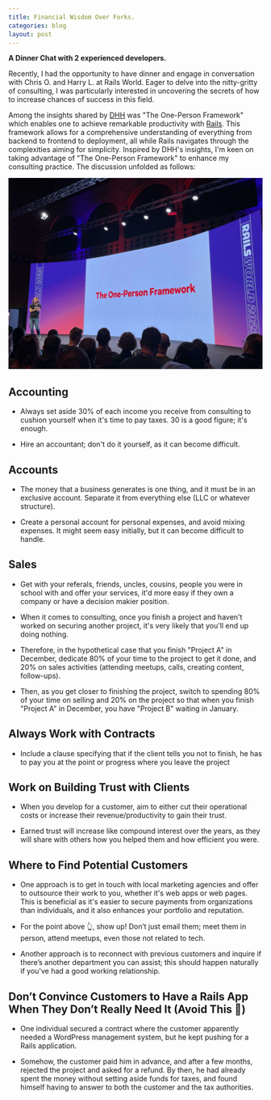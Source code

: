 ```yaml
---
title: Financial Wisdom Over Forks.
categories: blog
layout: post
---
```


**A Dinner Chat with 2 experienced developers.**

Recently, I had the opportunity to have dinner and engage in conversation with Chris O. and Harry L. at Rails World. Eager to delve into the nitty-gritty of consulting, I was particularly interested in uncovering the secrets of how to increase chances of success in this field.

Among the insights shared by [DHH](https://twitter.com/dhh) was "The One-Person Framework" which enables one to achieve remarkable productivity with [Rails](https://rubyonrails.org/). This framework allows for a comprehensive understanding of everything from backend to frontend to deployment, all while Rails navigates through the complexities aiming for simplicity. Inspired by DHH's insights, I'm keen on taking advantage of "The One-Person Framework" to enhance my consulting practice. The discussion unfolded as follows:

<img src='/images/the_one_person_framwork.jpeg' alt='DHH at Rails World' />

## Accounting

- Always set aside 30% of each income you receive from consulting to cushion yourself when it's time to pay taxes. 30 is a good figure; it's enough.

- Hire an accountant; don't do it yourself, as it can become difficult.

## Accounts

- The money that a business generates is one thing, and it must be in an exclusive account. Separate it from everything else (LLC or whatever structure).

- Create a personal account for personal expenses, and avoid mixing expenses. It might seem easy initially, but it can become difficult to handle.

## Sales

- Get with your referals, friends, uncles, cousins, people you were in school with and offer your services, it'd more easy if they own a company or have a decision makier position.

- When it comes to consulting, once you finish a project and haven't worked on securing another project, it's very likely that you'll end up doing nothing.

- Therefore, in the hypothetical case that you finish "Project A" in December, dedicate 80% of your time to the project to get it done, and 20% on sales activities (attending meetups, calls, creating content, follow-ups).

- Then, as you get closer to finishing the project, switch to spending 80% of your time on selling and 20% on the project so that when you finish "Project A" in December, you have "Project B" waiting in January.

## Always Work with Contracts

- Include a clause specifying that if the client tells you not to finish, he has to pay you at the point or progress where you leave the project

## Work on Building Trust with Clients

- When you develop for a customer, aim to either cut their operational costs or increase their revenue/productivity to gain their trust.

- Earned trust will increase like compound interest over the years, as they will share with others how you helped them and how efficient you were.

## Where to Find Potential Customers

- One approach is to get in touch with local marketing agencies and offer to outsource their work to you, whether it's web apps or web pages. This is beneficial as it's easier to secure payments from organizations than individuals, and it also enhances your portfolio and reputation.

- For the point above 👆, show up! Don’t just email them; meet them in person, attend meetups, even those not related to tech.

- Another approach is to reconnect with previous customers and inquire if there’s another department you can assist; this should happen naturally if you've had a good working relationship.

## Don’t Convince Customers to Have a Rails App When They Don’t Really Need It (Avoid This 🚫)

- One individual secured a contract where the customer apparently needed a WordPress management system, but he kept pushing for a Rails application.

- Somehow, the customer paid him in advance, and after a few months, rejected the project and asked for a refund. By then, he had already spent the money without setting aside funds for taxes, and found himself having to answer to both the customer and the tax authorities.